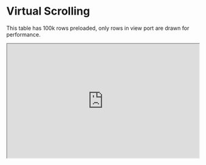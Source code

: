 # Virtual Scrolling
This table has 100k rows preloaded, only rows in view port are drawn for performance.

<iframe width="100%" height="300" src="https://embed.plnkr.co/6h6oV3SpMywzR2hfDDWG/" />
